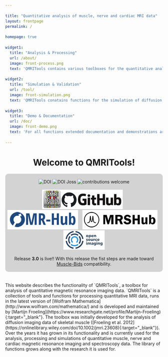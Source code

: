 ```yaml
---

title: "Quantitative analysis of muscle, nerve and cardiac MRI data"
layout: frontpage
permalink: /

homepage: true

widget1:
  title: "Analysis & Processing"
  url: /about/
  image: front-process.png
  text: 'QMRITools contains various toolboxes for the quantitative analysis muscle, nerve and cardiac MRI data.'

widget2:
  title: "Simulation & Validation"
  url: /tool/
  image: front-simulation.png
  text: 'QMRITools conatains functions for the simulation of diffusion, dixon, EPG T2 mapping and spectroscopy data.'
  
widget3:
  title: "Demo & Documentation"
  url: /doc/
  image: front-demo.png
  text: 'For all functions extended documentation and demonstrations are available. It also includes various example data sets.'

---
```



<div align="center" ><h1>Welcome to QMRITools!</h1></div>

<div class="t60" align="center" style="background-color: #D3D3D3; border-radius: 10px;">
<br>
<a href="https://doi.org/10.5281/zenodo.7266917" target="_blank" style="text-decoration: none; border-bottom: none;">
<img alt="DOI" title="DOI" src="https://zenodo.org/badge/DOI/10.5281/zenodo.7266917.svg"></a>   
<a href="https://joss.theoj.org/papers/10.21105/joss.01204" target="_blank" style="text-decoration: none; border-bottom: none;">
<img alt="DOI Joss" title="DOI Joss" src="https://joss.theoj.org/papers/10.21105/joss.01204/status.svg"></a>   
<a href="https://github.com/mfroeling/QMRITools" target="_blank" style="text-decoration: none; border-bottom: none;">
<img alt="contributions welcome" title="contributions welcome" src="https://img.shields.io/badge/contributions-welcome-brightgreen.svg?style=flat"></a>   
<br><br>
<a href="https://github.com/mfroeling/QMRITools" target="_blank" style="text-decoration: none; border-bottom: none;">
<img alt="Github" title="Github" src="/assets/images/github.png" style="margin-right:10px"></a>  
<a href="https://ismrm.github.io/mrhub/" target="_blank" style="text-decoration: none; border-bottom: none;">
<img alt="MR-Hub" title="MR-Hub" src="/assets/images/MR-Hub.png" style="margin-right:10px"></a>   
<a href="https://mrshub.org/software_analysis/#QMRITools" target="_blank" style="text-decoration: none; border-bottom: none;">
<img alt="MRSHub" title="MRSHub" src="/assets/images/MRSHub.png" style="margin-right:10px"></a>   
<a href="https://www.opensourceimaging.org/project/qmritools-mathematica-toolbox-for-quantitative-mri-data/" target="_blank" style="text-decoration: none; border-bottom: none;">
<img alt="OpenSourceImaging" title="OpenSourceImaging" src="/assets/images/open_source_images.png"></a>
<br><br>
Release <b>3.0</b> is live!! With this release the fist steps are made toward <a href="https://muscle-bids.github.io/" target="_blank">Muscle-Bids</a> compatibility.
<br><br>
</div>
<br><br>
This website describes the functionality of `QMRITools`, a toolbox for analysis of quantitative magnetic resonance imaging data. `QMRITools` is a collection of tools and functions for processing quantitative MRI data, runs in the latest version of [Wolfram Mathematica](http://www.wolfram.com/mathematica/) and is developed and maintained by [Martijn Froeling](https://www.researchgate.net/profile/Martijn-Froeling){:target="_blank"}. The toolbox was initially developed for the analysis of diffusion imaging data of skeletal muscle ([Froeling et al. 2012](https://onlinelibrary.wiley.com/doi/10.1002/jmri.23608){:target="_blank"}). Over the years it has grown in its functionality and is currently used for the analysis, processing and simulations of quantitative muscle, nerve and cardiac magnetic resonance imaging and spectroscopy data. The library of functions grows along with the research it is used for.